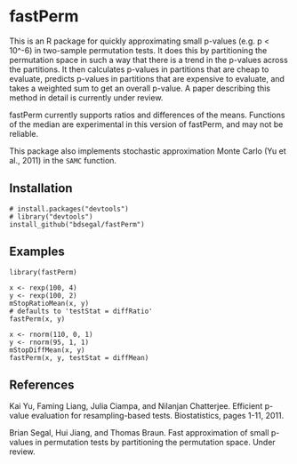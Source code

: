 # fastPerm

This is an R package for quickly approximating small p-values (e.g. p < 10^-6) in two-sample permutation tests. It does this by partitioning the permutation space in such a way that there is a trend in the p-values across the partitions. It then calculates p-values in partitions that are cheap to evaluate, predicts p-values in partitions that are expensive to evaluate, and takes a weighted sum to get an overall p-value. A paper describing this method in detail is currently under review.

fastPerm currently supports ratios and differences of the means. Functions of the median are experimental in this version of fastPerm, and may not be reliable.

This package also implements stochastic approximation Monte Carlo (Yu et al., 2011) in the `SAMC` function.

## Installation

```{r}
# install.packages("devtools")
# library("devtools")
install_github("bdsegal/fastPerm")
```

## Examples

```{r}
library(fastPerm)

x <- rexp(100, 4)
y <- rexp(100, 2)
mStopRatioMean(x, y)
# defaults to 'testStat = diffRatio'
fastPerm(x, y)

x <- rnorm(110, 0, 1)
y <- rnorm(95, 1, 1)
mStopDiffMean(x, y)
fastPerm(x, y, testStat = diffMean)
```

## References

Kai Yu, Faming Liang, Julia Ciampa, and Nilanjan Chatterjee. Efficient p-value evaluation for resampling-based tests. Biostatistics, pages 1-11, 2011.

Brian Segal, Hui Jiang, and Thomas Braun. Fast approximation of small p-values in permutation tests by partitioning the permutation space. Under review.
